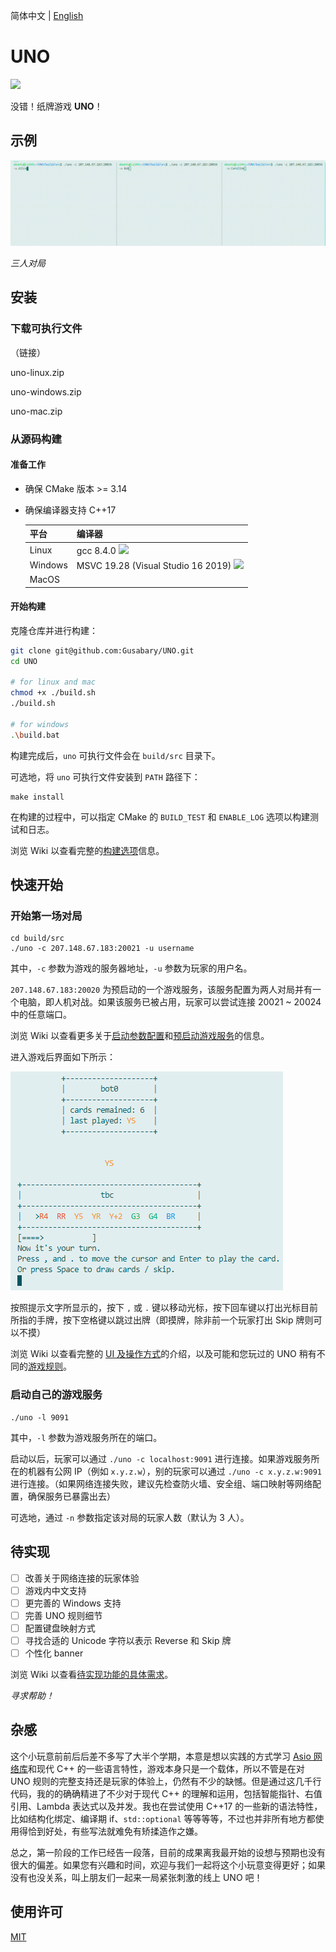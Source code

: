 简体中文 | [English](./README-en.md)

# UNO

![](https://img.shields.io/badge/version-v1.0-9cf)

没错！纸牌游戏 **UNO**！

## 示例

![](./asset/demo.gif)

*三人对局*

## 安装

### 下载可执行文件

（链接）

uno-linux.zip

uno-windows.zip

uno-mac.zip

### 从源码构建

#### 准备工作

+ 确保 CMake 版本 >= 3.14

+ 确保编译器支持 C++17

  | 平台    | 编译器                                                       |
  | ------- | ------------------------------------------------------------ |
  | Linux   | gcc 8.4.0  ![](https://img.shields.io/badge/build-passing-brightgreen) |
  | Windows | MSVC 19.28 (Visual Studio 16 2019)  ![](https://img.shields.io/badge/build-passing-brightgreen) |
  | MacOS   |                                                              |

#### 开始构建

克隆仓库并进行构建：

```bash
git clone git@github.com:Gusabary/UNO.git
cd UNO

# for linux and mac
chmod +x ./build.sh
./build.sh

# for windows
.\build.bat
```

构建完成后，`uno` 可执行文件会在 `build/src` 目录下。

可选地，将 `uno` 可执行文件安装到 `PATH` 路径下：

```shell
make install
```

在构建的过程中，可以指定 CMake 的 `BUILD_TEST` 和 `ENABLE_LOG` 选项以构建测试和日志。

浏览 Wiki 以查看完整的[构建选项](https://github.com/Gusabary/UNO/wiki/%E9%85%8D%E7%BD%AE%E4%BF%A1%E6%81%AF)信息。

## 快速开始

### 开始第一场对局

```shell
cd build/src
./uno -c 207.148.67.183:20021 -u username
```

其中，`-c` 参数为游戏的服务器地址，`-u` 参数为玩家的用户名。

`207.148.67.183:20020` 为预启动的一个游戏服务，该服务配置为两人对局并有一个电脑，即人机对战。如果该服务已被占用，玩家可以尝试连接 20021 ~ 20024 中的任意端口。

浏览 Wiki 以查看更多关于[启动参数配置](https://github.com/Gusabary/UNO/wiki/%E9%85%8D%E7%BD%AE%E4%BF%A1%E6%81%AF)和[预启动游戏服务](https://github.com/Gusabary/UNO/wiki/%E9%A2%84%E5%90%AF%E5%8A%A8%E7%9A%84%E6%B8%B8%E6%88%8F%E6%9C%8D%E5%8A%A1)的信息。

进入游戏后界面如下所示：

![](./asset/image1.png)

按照提示文字所显示的，按下 `,` 或 `.` 键以移动光标，按下回车键以打出光标目前所指的手牌，按下空格键以跳过出牌（即摸牌，除非前一个玩家打出 Skip 牌则可以不摸）

浏览 Wiki 以查看完整的 [UI 及操作方式](https://github.com/Gusabary/UNO/wiki/UI-%E5%8F%8A%E6%93%8D%E4%BD%9C%E6%96%B9%E5%BC%8F)的介绍，以及可能和您玩过的 UNO 稍有不同的[游戏规则](https://github.com/Gusabary/UNO/wiki/%E6%B8%B8%E6%88%8F%E8%A7%84%E5%88%99)。

### 启动自己的游戏服务

```
./uno -l 9091
```

其中，`-l` 参数为游戏服务所在的端口。

启动以后，玩家可以通过 `./uno -c localhost:9091` 进行连接。如果游戏服务所在的机器有公网 IP（例如 `x.y.z.w`），别的玩家可以通过 `./uno -c x.y.z.w:9091` 进行连接。（如果网络连接失败，建议先检查防火墙、安全组、端口映射等网络配置，确保服务已暴露出去）

可选地，通过 `-n` 参数指定该对局的玩家人数（默认为 3 人）。

## 待实现

- [ ] 改善关于网络连接的玩家体验
- [ ] 游戏内中文支持
- [ ] 更完善的 Windows 支持
- [ ] 完善 UNO 规则细节
- [ ] 配置键盘映射方式
- [ ] 寻找合适的 Unicode 字符以表示 Reverse 和 Skip 牌
- [ ] 个性化 banner

浏览 Wiki 以查看[待实现功能的具体需求](https://github.com/Gusabary/UNO/wiki/%E5%BE%85%E5%AE%9E%E7%8E%B0%E5%8A%9F%E8%83%BD%E7%9A%84%E8%AF%A6%E7%BB%86%E9%9C%80%E6%B1%82)。

*寻求帮助！*

## 杂感

这个小玩意前前后后差不多写了大半个学期，本意是想以实践的方式学习 [Asio 网络库](http://think-async.com/Asio/index.html)和现代 C++ 的一些语言特性，游戏本身只是一个载体，所以不管是在对 UNO 规则的完整支持还是玩家的体验上，仍然有不少的缺憾。但是通过这几千行代码，我的的确确精进了不少对于现代 C++ 的理解和运用，包括智能指针、右值引用、Lambda 表达式以及并发。我也在尝试使用 C++17 的一些新的语法特性，比如结构化绑定、编译期 if、`std::optional` 等等等等，不过也并非所有地方都使用得恰到好处，有些写法就难免有矫揉造作之嫌。

总之，第一阶段的工作已经告一段落，目前的成果离我最开始的设想与预期也没有很大的偏差。如果您有兴趣和时间，欢迎与我们一起将这个小玩意变得更好；如果没有也没关系，叫上朋友们一起来一局紧张刺激的线上 UNO 吧！

## 使用许可

[MIT](./LICENSE)